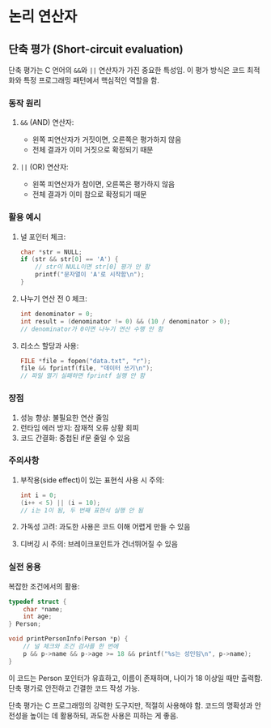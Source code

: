 # 논리 연산자

## 단축 평가 (Short-circuit evaluation)

단축 평가는 C 언어의 `&&`와 `||` 연산자가 가진 중요한 특성임. 이 평가 방식은 코드 최적화와 특정 프로그래밍 패턴에서 핵심적인 역할을 함.

### 동작 원리

1. `&&` (AND) 연산자:
   - 왼쪽 피연산자가 거짓이면, 오른쪽은 평가하지 않음
   - 전체 결과가 이미 거짓으로 확정되기 때문

2. `||` (OR) 연산자:
   - 왼쪽 피연산자가 참이면, 오른쪽은 평가하지 않음
   - 전체 결과가 이미 참으로 확정되기 때문

### 활용 예시

1. 널 포인터 체크:

    ```c
    char *str = NULL;
    if (str && str[0] == 'A') {
        // str이 NULL이면 str[0] 평가 안 함
        printf("문자열이 'A'로 시작함\n");
    }
    ```

2. 나누기 연산 전 0 체크:

    ```c
    int denominator = 0;
    int result = (denominator != 0) && (10 / denominator > 0);
    // denominator가 0이면 나누기 연산 수행 안 함
    ```

3. 리소스 할당과 사용:

    ```c
    FILE *file = fopen("data.txt", "r");
    file && fprintf(file, "데이터 쓰기\n");
    // 파일 열기 실패하면 fprintf 실행 안 함
    ```

### 장점

1. 성능 향상: 불필요한 연산 줄임
2. 런타임 에러 방지: 잠재적 오류 상황 회피
3. 코드 간결화: 중첩된 if문 줄일 수 있음

### 주의사항

1. 부작용(side effect)이 있는 표현식 사용 시 주의:

    ```c
    int i = 0;
    (i++ < 5) || (i = 10);
    // i는 1이 됨, 두 번째 표현식 실행 안 됨
    ```

2. 가독성 고려: 과도한 사용은 코드 이해 어렵게 만들 수 있음

3. 디버깅 시 주의: 브레이크포인트가 건너뛰어질 수 있음

### 실전 응용

복잡한 조건에서의 활용:

```c
typedef struct {
    char *name;
    int age;
} Person;

void printPersonInfo(Person *p) {
    // 널 체크와 조건 검사를 한 번에
    p && p->name && p->age >= 18 && printf("%s는 성인임\n", p->name);
}
```

이 코드는 Person 포인터가 유효하고, 이름이 존재하며, 나이가 18 이상일 때만 출력함. 단축 평가로 안전하고 간결한 코드 작성 가능.

단축 평가는 C 프로그래밍의 강력한 도구지만, 적절히 사용해야 함. 코드의 명확성과 안전성을 높이는 데 활용하되, 과도한 사용은 피하는 게 좋음.
